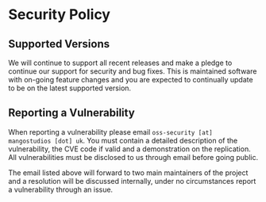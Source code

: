 # Security Policy

## Supported Versions

We will continue to support all recent releases and make a pledge to continue our support for security and bug fixes. 
This is maintained software with on-going feature changes and you are expected to continually update to be on the latest supported version.

## Reporting a Vulnerability

When reporting a vulnerability please email `oss-security [at] mangostudios [dot] uk`. You must contain a detailed description of the vulnerability, 
the CVE code if valid and a demonstration on the replication. All vulnerabilities must be disclosed to us through email before going public. 

The email listed above will forward to two main maintainers of the project and a resolution will be discussed internally, 
under no circumstances report a vulnerability through an issue.
